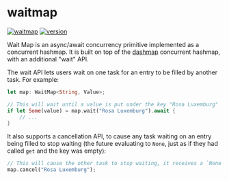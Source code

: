 # waitmap

[![waitmap](https://docs.rs/waitmap/badge.svg)](https://docs.rs/waitmap/)
[![version](https://img.shields.io/crates/v/waitmap)](https://crates.io/waitmap/)

Wait Map is an async/await concurrency primitive implemented as a concurrent hashmap. It is built
on top of the [dashmap](https://github.com/xacrimon/dashmap) concurrent hashmap, with an additional "wait" API.

The wait API lets users wait on one task for an entry to be filled by another task. For example:

```rust
let map: WaitMap<String, Value>;

// This will wait until a value is put under the key "Rosa Luxemburg"
if let Some(value) = map.wait("Rosa Luxemburg").await {
    // ...
}
```

It also supports a cancellation API, to cause any task waiting on an entry being filled to stop
waiting (the future evaluating to `None`, just as if they had called `get` and the key was empty):

```rust
// This will cause the other task to stop waiting, it receives a `None` value:
map.cancel("Rosa Luxemburg");
```

